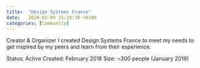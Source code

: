 ```yaml
---
title:  "Design Systems France"
date:   2020-02-09 15:28:30 +0100
categories: [Community]
---
```


Creator & Organizer
I created Design Systems France to meet my needs to get inspired by my peers and learn from their experience.

Status: Active
Created: February 2018
Size: ~300 people (January 2019)
